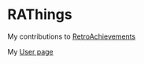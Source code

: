 # RAThings

My contributions to [RetroAchievements](https://www.retroachievements.org)

My [User page](https://retroachievements.org/user/retromodern)
